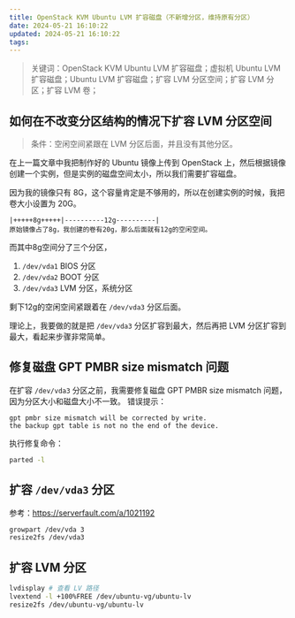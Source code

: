 ```yaml
---
title: OpenStack KVM Ubuntu LVM 扩容磁盘（不新增分区，维持原有分区）
date: 2024-05-21 16:10:22
updated: 2024-05-21 16:10:22
tags:
---
```


> 关键词：OpenStack KVM Ubuntu LVM 扩容磁盘；虚拟机 Ubuntu LVM 扩容磁盘；Ubuntu LVM 扩容磁盘；扩容 LVM 分区空间；扩容 LVM 分区；扩容 LVM 卷；

## 如何在不改变分区结构的情况下扩容 LVM 分区空间
> 条件：空闲空间紧跟在 LVM 分区后面，并且没有其他分区。

在上一篇文章中我把制作好的 Ubuntu 镜像上传到 OpenStack 上，然后根据镜像创建一个实例，但是实例的磁盘空间太小，所以我们需要扩容磁盘。

因为我的镜像只有 8G，这个容量肯定是不够用的，所以在创建实例的时候，我把卷大小设置为 20G。

```text
|+++++8g+++++|----------12g----------|
原始镜像占了8g，我创建的卷有20g，那么后面就有12g的空闲空间。
```
而其中8g空间分了三个分区，
1. `/dev/vda1` BIOS 分区
2. `/dev/vda2` BOOT 分区
3. `/dev/vda3` LVM 分区，系统分区

剩下12g的空闲空间紧跟着在 `/dev/vda3` 分区后面。

理论上，我要做的就是把 `/dev/vda3` 分区扩容到最大，然后再把 LVM 分区扩容到最大，看起来步骤非常简单。

## 修复磁盘 GPT PMBR size mismatch 问题
在扩容 `/dev/vda3` 分区之前，我需要修复磁盘 GPT PMBR size mismatch 问题，因为分区大小和磁盘大小不一致。
错误提示：
```text
gpt pmbr size mismatch will be corrected by write.
the backup gpt table is not no the end of the device.
```
执行修复命令：
```bash
parted -l
```

## 扩容 `/dev/vda3` 分区
参考：https://serverfault.com/a/1021192
```bash
growpart /dev/vda 3
resize2fs /dev/vda3
```

## 扩容 LVM 分区

```bash
lvdisplay # 查看 LV 路径
lvextend -l +100%FREE /dev/ubuntu-vg/ubuntu-lv
resize2fs /dev/ubuntu-vg/ubuntu-lv
```
